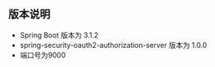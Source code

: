 ## 版本说明
* Spring Boot 版本为 3.1.2
* spring-security-oauth2-authorization-server 版本为 1.0.0
* 端口号为9000

  

